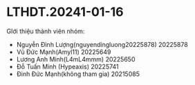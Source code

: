 # LTHDT.20241-01-16

GIới thiệu thành viên nhóm:
  - Nguyễn Đình Lượng(nguyendingluong20225878)   20225878
  - Vũ Đức Mạnh(Amyl11)                          20225649
  - Lương Anh Minh(L4mL4mmm)                     20225650
  - Đỗ Tuấn Minh (Hypeaxis)                      20225741
  - Đinh Đức Mạnh(không tham gia)                20215085
